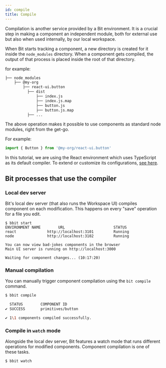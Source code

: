 ```yaml
---
id: compile
title: Compile
---
```


Compilation is another service provided by a Bit environment. It is a crucial step in making a component an independent module, both for external use but also when used internally, by our local workspace. 

When Bit starts tracking a component, a new directory is created for it inside the `node_modules` directory. When a component gets compiled, the output of that process is placed inside the root of that directory.

for example:

```sh
├── node_modules
    ├── @my-org
        ├── react-ui.button
          ├── dist
              ├── index.js
              ├── index.js.map
              ├── button.js
              ├── button.js.map
          ├── ...
```

The above operation makes it possible to use components as standard node modules, right from the get-go.

For example:
```js
import { Button } from '@my-org/react-ui.button'
```

In this tutorial, we are using the React environment which uses TypeScript as its default compiler. To extend or customize its configurations, [see here](/docs/react/extending-react). 



## Bit processes that use the compiler

### Local dev server

Bit's local dev server (that also runs the Workspace UI) compiles component on each modification. This happens on every "save" operation for a file you edit.

```shell
$ bbit start
ENVIRONMENT NAME        URL                      STATUS
react              http://localhost:3101         Running
node               http://localhost:3102         Running

You can now view bad-jokes components in the browser
Main UI server is running on http://localhost:3000

Waiting for component changes... (10:17:20)
```

### Manual compilation

You can manually trigger component compilation using the `bit compile` command.

```sh
$ bbit compile

  STATUS        COMPONENT ID
✔ SUCCESS       primitives/button

✔ 1\1 components compiled successfully.
```

### Compile in `watch` mode

Alongside the local dev server, Bit features a watch mode that runs different operations for modified components. Component compilation is one of these tasks.

```sh
$ bbit watch
```
